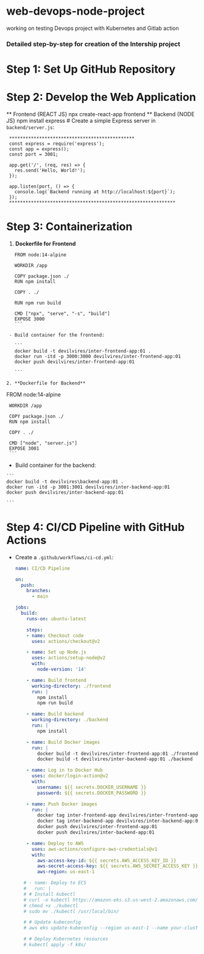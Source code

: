 # web-devops-node-project
working on testing Devops project with Kubernetes and Gitlab action

### Detailed step-by-step for creation of the Intership project

# Step 1: Set Up GitHub Repository
# Step 2: Develop the Web Application
 ** Frontend {REACT JS} 
    npx create-react-app frontend
 ** Backend {NODE JS}
    npm install express
    # Create a simple Express server in `backend/server.js`:

     **********************************************
     const express = require('express');
     const app = express();
     const port = 3001;

     app.get('/', (req, res) => {
       res.send('Hello, World!');
     });

     app.listen(port, () => {
       console.log(`Backend running at http://localhost:${port}`);
     });
     ************************************************************* 
 
 # Step 3: Containerization
   1. **Dockerfile for Frontend**
  ```
     FROM node:14-alpine

     WORKDIR /app

     COPY package.json ./
     RUN npm install

     COPY . ./

     RUN npm run build

     CMD ["npx", "serve", "-s", "build"]
     EXPOSE 3000
     ```

   - Build container for the frontend:

     ```
     docker build -t devilvires/inter-frontend-app:01 .
     docker run -itd -p 3000:3000 devilvires/inter-frontend-app:01
     docker push devilvires/inter-frontend-app:01

     ```

2. **Dockerfile for Backend**

   ```
   FROM node:14-alpine

     WORKDIR /app

     COPY package.json ./
     RUN npm install

     COPY . ./

     CMD ["node", "server.js"]
     EXPOSE 3001
     ```
   - Build container for the backend:

    ```
    docker build -t devilvires\backend-app:01 .
    docker run -itd -p 3001:3001 devilvires/inter-backend-app:01
    docker push devilvires/inter-backend-app:01

    ```
# Step 4: CI/CD Pipeline with GitHub Actions

- Create a `.github/workflows/ci-cd.yml`:
     ```yaml
     name: CI/CD Pipeline

     on:
       push:
         branches:
           - main

     jobs:
       build:
         runs-on: ubuntu-latest

         steps:
         - name: Checkout code
           uses: actions/checkout@v2

         - name: Set up Node.js
           uses: actions/setup-node@v2
           with:
             node-version: '14'

         - name: Build frontend
           working-directory: ./frontend
           run: |
             npm install
             npm run build

         - name: Build backend
           working-directory: ./backend
           run: |
             npm install

         - name: Build Docker images
           run: |
             docker build -t devilvires/inter-frontend-app:01 ./frontend
             docker build -t devilvires/inter-backend-app:01 ./backend

         - name: Log in to Docker Hub
           uses: docker/login-action@v2
           with:
             username: ${{ secrets.DOCKER_USERNAME }}
             password: ${{ secrets.DOCKER_PASSWORD }}

         - name: Push Docker images
           run: |
             docker tag inter-frontend-app devilvires/inter-frontend-app:01
             docker tag inter-backend-app devilvires/inter-backend-app:01
             docker push devilvires/inter-frontend-app:01
             docker push devilvires/inter-backend-app:01

         - name: Deploy to AWS
           uses: aws-actions/configure-aws-credentials@v1
           with:
             aws-access-key-id: ${{ secrets.AWS_ACCESS_KEY_ID }}
             aws-secret-access-key: ${{ secrets.AWS_SECRET_ACCESS_KEY }}
             aws-region: us-east-1

        # - name: Deploy to ECS
        #   run: |
        # # Install kubectl
        # curl -o kubectl https://amazon-eks.s3.us-west-2.amazonaws.com/1.18.9/2020-11-02/bin/linux/amd64/kubectl
        # chmod +x ./kubectl
        # sudo mv ./kubectl /usr/local/bin/

        # # Update kubeconfig
        # aws eks update-kubeconfig --region us-east-1 --name your-cluster-name

        # # Deploy Kubernetes resources
        # kubectl apply -f k8s/
     ```